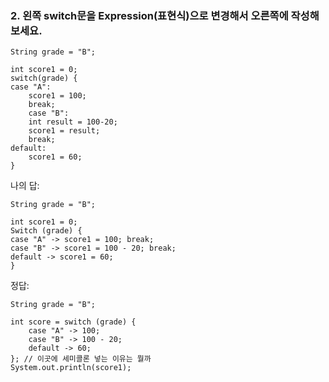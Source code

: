 ### 2. 왼쪽 switch문을 Expression(표현식)으로 변경해서 오른쪽에 작성해보세요.

```
String grade = "B";

int score1 = 0;
switch(grade) {
case "A":
    score1 = 100;
    break;
    case "B":
    int result = 100-20;
    score1 = result;
    break;
default:
    score1 = 60;
}
```

나의 답:
```
String grade = "B";

int score1 = 0;
Switch (grade) {
case "A" -> score1 = 100; break;
case "B" -> score1 = 100 - 20; break;
default -> score1 = 60;
}
```

정답:
```
String grade = "B";

int score = switch (grade) {
    case "A" -> 100;
    case "B" -> 100 - 20;
    default -> 60;
}; // 이곳에 세미콜론 넣는 이유는 뭘까
System.out.println(score1);
```
